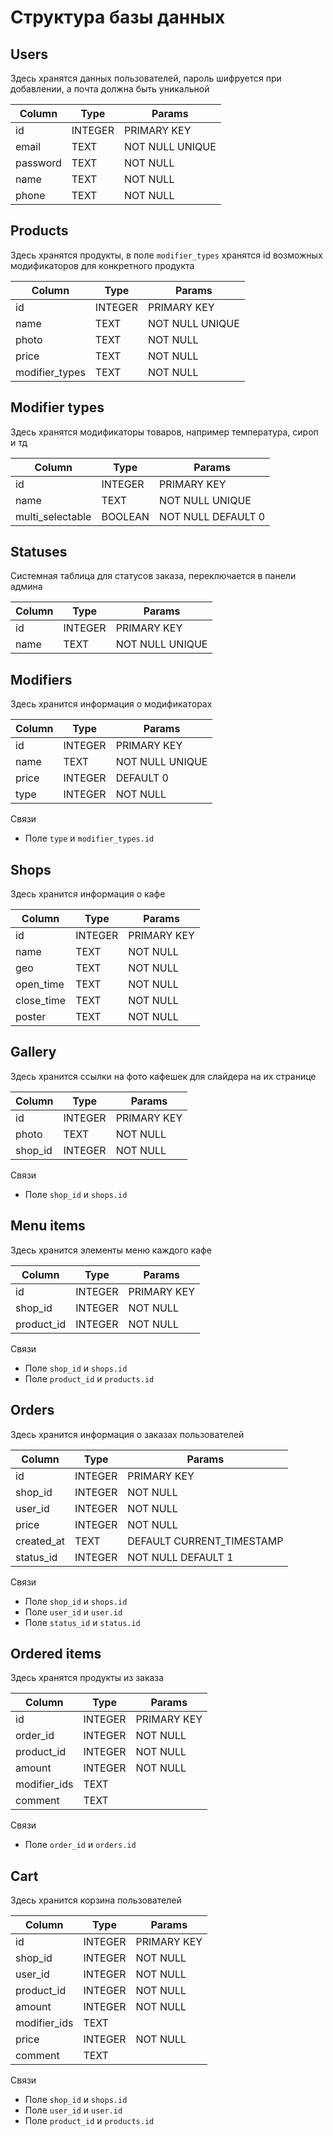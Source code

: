 # Структура базы данных

## Users
Здесь хранятся данных пользователей, пароль шифруется при добавлении, а почта должна быть уникальной

| Column   | Type    | Params          |
|----------|---------|-----------------|
| id       | INTEGER | PRIMARY KEY     |
| email    | TEXT    | NOT NULL UNIQUE |
| password | TEXT    | NOT NULL        |
| name     | TEXT    | NOT NULL        |
| phone    | TEXT    | NOT NULL        |

## Products
Здесь хранятся продукты, в поле `modifier_types` хранятся id возможных модификаторов для конкретного продукта

| Column         | Type    | Params          |
|----------------|---------|-----------------|
| id             | INTEGER | PRIMARY KEY     |
| name           | TEXT    | NOT NULL UNIQUE |
| photo          | TEXT    | NOT NULL        |
| price          | TEXT    | NOT NULL        |
| modifier_types | TEXT    | NOT NULL        |

## Modifier types
Здесь хранятся модификаторы товаров, например температура, сироп и тд

| Column           | Type    | Params             |
|------------------|---------|--------------------|
| id               | INTEGER | PRIMARY KEY        |
| name             | TEXT    | NOT NULL UNIQUE    |
| multi_selectable | BOOLEAN | NOT NULL DEFAULT 0 |

## Statuses
Системная таблица для статусов заказа, переключается в панели админа

| Column | Type    | Params          |
|--------|---------|-----------------|
| id     | INTEGER | PRIMARY KEY     |
| name   | TEXT    | NOT NULL UNIQUE |

## Modifiers
Здесь хранится информация о модификаторах

| Column | Type    | Params          |
|--------|---------|-----------------|
| id     | INTEGER | PRIMARY KEY     |
| name   | TEXT    | NOT NULL UNIQUE |
| price  | INTEGER | DEFAULT 0       |
| type   | INTEGER | NOT NULL        |

Связи
- Поле `type` и `modifier_types.id`

## Shops
Здесь хранится информация о кафе

| Column     | Type    | Params      |
|------------|---------|-------------|
| id         | INTEGER | PRIMARY KEY |
| name       | TEXT    | NOT NULL    |
| geo        | TEXT    | NOT NULL    |
| open_time  | TEXT    | NOT NULL    |
| close_time | TEXT    | NOT NULL    |
| poster     | TEXT    | NOT NULL    |

## Gallery
Здесь хранится ссылки на фото кафешек для слайдера на их странице 

| Column  | Type    | Params      |
|---------|---------|-------------|
| id      | INTEGER | PRIMARY KEY |
| photo   | TEXT    | NOT NULL    |
| shop_id | INTEGER | NOT NULL    |

Связи
- Поле `shop_id` и `shops.id`

## Menu items
Здесь хранится элементы меню каждого кафе 

| Column     | Type    | Params      |
|------------|---------|-------------|
| id         | INTEGER | PRIMARY KEY |
| shop_id    | INTEGER | NOT NULL    |
| product_id | INTEGER | NOT NULL    |

Связи
- Поле `shop_id` и `shops.id`
- Поле `product_id` и `products.id`

## Orders
Здесь хранится информация о заказах пользователей 

| Column       | Type    | Params                    |
|--------------|---------|---------------------------|
| id           | INTEGER | PRIMARY KEY               |
| shop_id      | INTEGER | NOT NULL                  |
| user_id      | INTEGER | NOT NULL                  |
| price        | INTEGER | NOT NULL                  |
| created_at   | TEXT    | DEFAULT CURRENT_TIMESTAMP |
| status_id    | INTEGER | NOT NULL DEFAULT 1        |

Связи
- Поле `shop_id` и `shops.id`
- Поле `user_id` и `user.id`
- Поле `status_id` и `status.id`

## Ordered items
Здесь хранятся продукты из заказа

| Column       | Type    | Params      |
|--------------|---------|-------------|
| id           | INTEGER | PRIMARY KEY |
| order_id     | INTEGER | NOT NULL    |
| product_id   | INTEGER | NOT NULL    |
| amount       | INTEGER | NOT NULL    |
| modifier_ids | TEXT    |             |
| comment      | TEXT    |             |

Связи
- Поле `order_id` и `orders.id`

## Cart
Здесь хранится корзина пользователей

| Column       | Type    | Params      |
|--------------|---------|-------------|
| id           | INTEGER | PRIMARY KEY |
| shop_id      | INTEGER | NOT NULL    |
| user_id      | INTEGER | NOT NULL    |
| product_id   | INTEGER | NOT NULL    |
| amount       | INTEGER | NOT NULL    |
| modifier_ids | TEXT    |             |
| price        | INTEGER | NOT NULL    |
| comment         | TEXT    |             |

Связи
- Поле `shop_id` и `shops.id`
- Поле `user_id` и `user.id`
- Поле `product_id` и `products.id`
